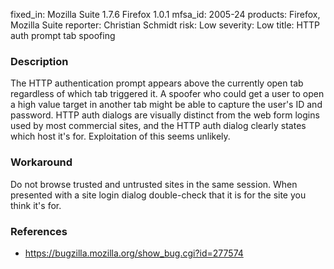fixed_in: Mozilla Suite 1.7.6
          Firefox 1.0.1
mfsa_id: 2005-24
products: Firefox, Mozilla Suite
reporter: Christian Schmidt
risk: Low
severity: Low
title: HTTP auth prompt tab spoofing

<h3>Description</h3>

<p>The HTTP authentication prompt appears above the currently open tab
regardless of which tab triggered it. A spoofer who could get a user
to open a high value target in another tab might be able to capture the
user's ID and password. HTTP auth dialogs are visually distinct from the
web form logins used by most commercial sites, and the HTTP auth dialog
clearly states which host it's for. Exploitation of this seems unlikely.</p>

<h3>Workaround</h3>

<p>Do not browse trusted and untrusted sites in the same session. When
presented with a site login dialog double-check that it is for the
site you think it's for.</p>

<h3>References</h3>

<ul>
<li><a href="https://bugzilla.mozilla.org/show_bug.cgi?id=277574">
https://bugzilla.mozilla.org/show_bug.cgi?id=277574</a></li>
</ul>



